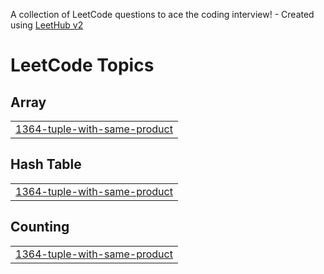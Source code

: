 A collection of LeetCode questions to ace the coding interview! - Created using [LeetHub v2](https://github.com/arunbhardwaj/LeetHub-2.0)
<!---LeetCode Topics Start-->
# LeetCode Topics
## Array
|  |
| ------- |
| [1364-tuple-with-same-product](https://github.com/ayu-shiirathore/Daily_DSA_Questions/tree/master/1364-tuple-with-same-product) |
## Hash Table
|  |
| ------- |
| [1364-tuple-with-same-product](https://github.com/ayu-shiirathore/Daily_DSA_Questions/tree/master/1364-tuple-with-same-product) |
## Counting
|  |
| ------- |
| [1364-tuple-with-same-product](https://github.com/ayu-shiirathore/Daily_DSA_Questions/tree/master/1364-tuple-with-same-product) |
<!---LeetCode Topics End-->